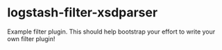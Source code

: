 # logstash-filter-xsdparser
Example filter plugin. This should help bootstrap your effort to write your own filter plugin!
